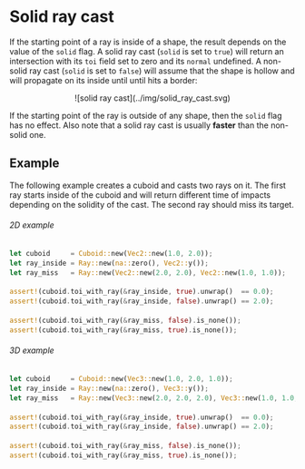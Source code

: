 # Solid ray cast

If the starting point of a ray is inside of a shape, the result depends on the
value of the `solid` flag. A solid ray cast (`solid` is set to `true`) will
return an intersection with its `toi` field set to zero and its `normal`
undefined. A non-solid ray cast (`solid` is set to `false`) will assume that
the shape is hollow and will propagate on its inside until until hits a border:

<center>
![solid ray cast](../img/solid_ray_cast.svg)
</center>

If the starting point of the ray is outside of any shape, then the `solid`
flag has no effect. Also note that a solid ray cast is usually **faster** than
the non-solid one.

## Example
The following example creates a cuboid and casts two rays on it. The first ray
starts inside of the cuboid and will return different time of impacts depending
on the solidity of the cast. The second ray should miss its target.

###### 2D example <span class="d2" onclick="window.open('../src/solid_ray_cast2d.rs')" ></span>

```rust
let cuboid     = Cuboid::new(Vec2::new(1.0, 2.0));
let ray_inside = Ray::new(na::zero(), Vec2::y());
let ray_miss   = Ray::new(Vec2::new(2.0, 2.0), Vec2::new(1.0, 1.0));

assert!(cuboid.toi_with_ray(&ray_inside, true).unwrap()  == 0.0);
assert!(cuboid.toi_with_ray(&ray_inside, false).unwrap() == 2.0);

assert!(cuboid.toi_with_ray(&ray_miss, false).is_none());
assert!(cuboid.toi_with_ray(&ray_miss, true).is_none());
```

###### 3D example <span class="d3" onclick="window.open('../src/solid_ray_cast3d.rs')" ></span>

```rust
let cuboid     = Cuboid::new(Vec3::new(1.0, 2.0, 1.0));
let ray_inside = Ray::new(na::zero(), Vec3::y());
let ray_miss   = Ray::new(Vec3::new(2.0, 2.0, 2.0), Vec3::new(1.0, 1.0, 1.0));

assert!(cuboid.toi_with_ray(&ray_inside, true).unwrap()  == 0.0);
assert!(cuboid.toi_with_ray(&ray_inside, false).unwrap() == 2.0);

assert!(cuboid.toi_with_ray(&ray_miss, false).is_none());
assert!(cuboid.toi_with_ray(&ray_miss, true).is_none());
```
